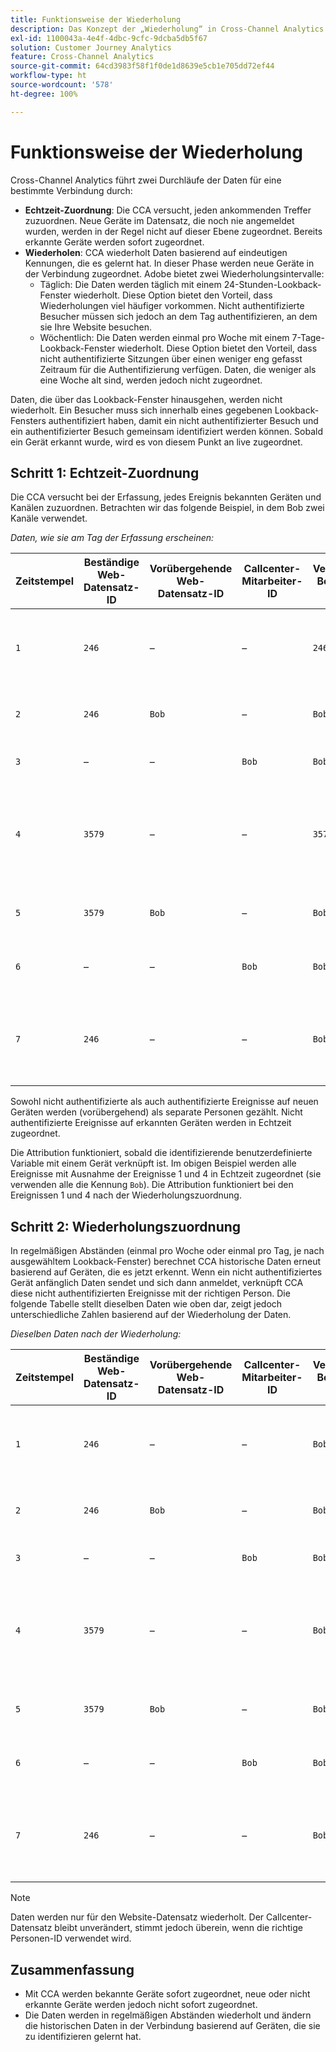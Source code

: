 ```yaml
---
title: Funktionsweise der Wiederholung
description: Das Konzept der „Wiederholung“ in Cross-Channel Analytics
exl-id: 1100043a-4e4f-4dbc-9cfc-9dcba5db5f67
solution: Customer Journey Analytics
feature: Cross-Channel Analytics
source-git-commit: 64cd3983f58f1f0de1d8639e5cb1e705dd72ef44
workflow-type: ht
source-wordcount: '578'
ht-degree: 100%

---
```


# Funktionsweise der Wiederholung

Cross-Channel Analytics führt zwei Durchläufe der Daten für eine bestimmte Verbindung durch:

* **Echtzeit-Zuordnung**: Die CCA versucht, jeden ankommenden Treffer zuzuordnen. Neue Geräte im Datensatz, die noch nie angemeldet wurden, werden in der Regel nicht auf dieser Ebene zugeordnet. Bereits erkannte Geräte werden sofort zugeordnet.
* **Wiederholen**: CCA wiederholt Daten basierend auf eindeutigen Kennungen, die es gelernt hat. In dieser Phase werden neue Geräte in der Verbindung zugeordnet. Adobe bietet zwei Wiederholungsintervalle:
   * Täglich: Die Daten werden täglich mit einem 24-Stunden-Lookback-Fenster wiederholt. Diese Option bietet den Vorteil, dass Wiederholungen viel häufiger vorkommen. Nicht authentifizierte Besucher müssen sich jedoch an dem Tag authentifizieren, an dem sie Ihre Website besuchen.
   * Wöchentlich: Die Daten werden einmal pro Woche mit einem 7-Tage-Lookback-Fenster wiederholt. Diese Option bietet den Vorteil, dass nicht authentifizierte Sitzungen über einen weniger eng gefasst Zeitraum für die Authentifizierung verfügen. Daten, die weniger als eine Woche alt sind, werden jedoch nicht zugeordnet.

Daten, die über das Lookback-Fenster hinausgehen, werden nicht wiederholt. Ein Besucher muss sich innerhalb eines gegebenen Lookback-Fensters authentifiziert haben, damit ein nicht authentifizierter Besuch und ein authentifizierter Besuch gemeinsam identifiziert werden können. Sobald ein Gerät erkannt wurde, wird es von diesem Punkt an live zugeordnet.

## Schritt 1: Echtzeit-Zuordnung

Die CCA versucht bei der Erfassung, jedes Ereignis bekannten Geräten und Kanälen zuzuordnen. Betrachten wir das folgende Beispiel, in dem Bob zwei Kanäle verwendet.

*Daten, wie sie am Tag der Erfassung erscheinen:*

| Zeitstempel | Beständige Web-Datensatz-ID | Vorübergehende Web-Datensatz-ID | Callcenter-Mitarbeiter-ID | Verwendete Benutzer-ID | Erläuterung des Treffers | Metrik „Personen“ (kumulativ) |
| --- | --- | --- | --- | --- | --- | --- |
| `1` | `246` | – | – | `246` | Bob besucht Ihre Website auf seinem Desktop und ist nicht authentifiziert. | `1` (246) |
| `2` | `246` | `Bob` | – | `Bob` | Bob meldet sich auf seinem Desktop an. | `2` (246 und Bob) |
| `3` | – | – | `Bob` | `Bob` | Bob ruft den Kundendienst an | `2` (246 und Bob) |
| `4` | `3579` | – | – | `3579` | Bob greift über sein Smartphone oder Tablet auf Ihre Website zu und ist nicht authentifiziert | `3` (246, Bob und 3579) |
| `5` | `3579` | `Bob` | – | `Bob` | Bob meldet sich über ein Smartphone oder Tablet an | `3` (246, Bob und 3579) |
| `6` | – | – | `Bob` | `Bob` | Bob ruft erneut den Kundendienst an | `3` (246, Bob und 3579) |
| `7` | `246` | – | – | `Bob` | Bob greift erneut auf Ihre Website auf dem Desktop zu und ist nicht authentifiziert | `3` (246, Bob und 3579) |

Sowohl nicht authentifizierte als auch authentifizierte Ereignisse auf neuen Geräten werden (vorübergehend) als separate Personen gezählt. Nicht authentifizierte Ereignisse auf erkannten Geräten werden in Echtzeit zugeordnet.

Die Attribution funktioniert, sobald die identifizierende benutzerdefinierte Variable mit einem Gerät verknüpft ist. Im obigen Beispiel werden alle Ereignisse mit Ausnahme der Ereignisse 1 und 4 in Echtzeit zugeordnet (sie verwenden alle die Kennung `Bob`). Die Attribution funktioniert bei den Ereignissen 1 und 4 nach der Wiederholungszuordnung.

## Schritt 2: Wiederholungszuordnung

In regelmäßigen Abständen (einmal pro Woche oder einmal pro Tag, je nach ausgewähltem Lookback-Fenster) berechnet CCA historische Daten erneut basierend auf Geräten, die es jetzt erkennt. Wenn ein nicht authentifiziertes Gerät anfänglich Daten sendet und sich dann anmeldet, verknüpft CCA diese nicht authentifizierten Ereignisse mit der richtigen Person. Die folgende Tabelle stellt dieselben Daten wie oben dar, zeigt jedoch unterschiedliche Zahlen basierend auf der Wiederholung der Daten.

*Dieselben Daten nach der Wiederholung:*

| Zeitstempel | Beständige Web-Datensatz-ID | Vorübergehende Web-Datensatz-ID | Callcenter-Mitarbeiter-ID | Verwendete Benutzer-ID | Erläuterung des Treffers | Metrik „Personen“ (kumulativ) |
| --- | --- | --- | --- | --- | --- | --- |
| `1` | `246` | – | – | `Bob` | Bob besucht Ihre Website auf seinem Desktop und ist nicht authentifiziert. | `1` (Bob) |
| `2` | `246` | `Bob` | – | `Bob` | Bob meldet sich auf seinem Desktop an. | `1` (Bob) |
| `3` | – | – | `Bob` | `Bob` | Bob ruft den Kundendienst an | `1` (Bob) |
| `4` | `3579` | – | – | `Bob` | Bob greift über sein Smartphone oder Tablet auf Ihre Website zu und ist nicht authentifiziert | `1` (Bob) |
| `5` | `3579` | `Bob` | – | `Bob` | Bob meldet sich über ein Smartphone oder Tablet an | `1` (Bob) |
| `6` | – | – | `Bob` | `Bob` | Bob ruft erneut den Kundendienst an | `1` (Bob) |
| `7` | `246` | – | – | `Bob` | Bob greift erneut auf Ihre Website auf dem Desktop zu und ist nicht authentifiziert | `1` (Bob) |

>[!NOTE]
>
>Daten werden nur für den Website-Datensatz wiederholt. Der Callcenter-Datensatz bleibt unverändert, stimmt jedoch überein, wenn die richtige Personen-ID verwendet wird.

## Zusammenfassung

* Mit CCA werden bekannte Geräte sofort zugeordnet, neue oder nicht erkannte Geräte werden jedoch nicht sofort zugeordnet.
* Die Daten werden in regelmäßigen Abständen wiederholt und ändern die historischen Daten in der Verbindung basierend auf Geräten, die sie zu identifizieren gelernt hat.
